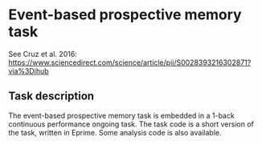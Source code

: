 # Event-based prospective memory task

See Cruz et al. 2016: https://www.sciencedirect.com/science/article/pii/S0028393216302871?via%3Dihub

## Task description

The event-based prospective memory task is embedded in a 1-back continuous performance ongoing task. The task code is a short version of the task, written in Eprime. Some analysis code is also available.

